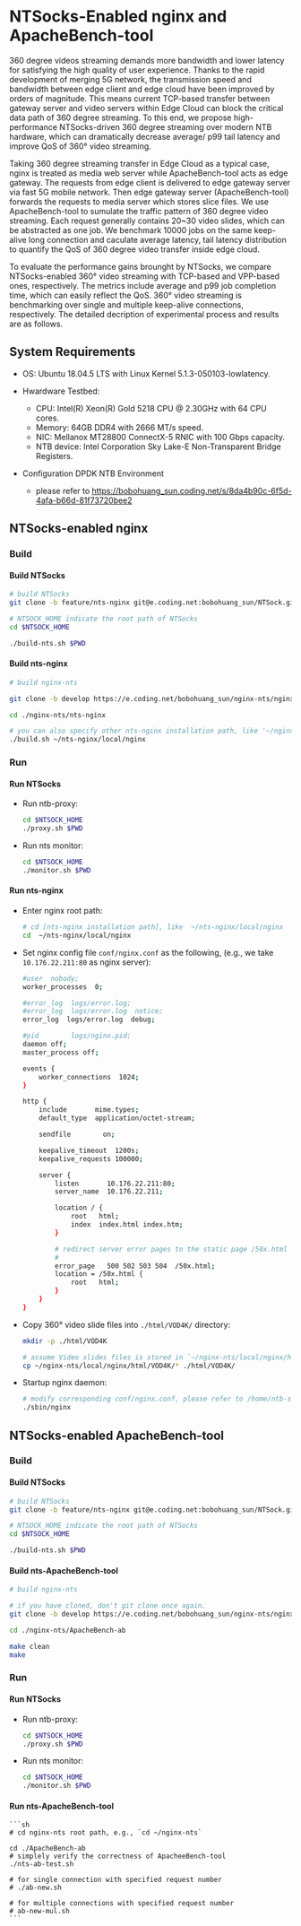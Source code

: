 
# NTSocks-Enabled nginx and ApacheBench-tool

360 degree videos streaming demands more bandwidth and lower latency for satisfying the high quality of user experience. Thanks to the rapid development of merging 5G network, the transmission speed and bandwidth between edge client and edge cloud have been improved by orders of magnitude. This means current TCP-based transfer between gateway server and video servers within Edge Cloud can block the critical data path of 360 degree streaming. To this end, we propose high-performance NTSocks-driven 360 degree streaming over modern NTB hardware, which can dramatically decrease average/ p99 tail latency and improve QoS of 360° video streaming.

Taking 360 degree streaming transfer in Edge Cloud as a typical case, nginx is treated as media web server while ApacheBench-tool acts as edge gateway. The requests from edge client is delivered to edge gateway server via fast 5G mobile network. Then edge gateway server (ApacheBench-tool) forwards the requests to media server which stores slice files. We use ApacheBench-tool to sumulate the traffic pattern of 360 degree video streaming. Each request generally contains 20~30 video slides, which can be abstracted as one job. We benchmark 10000 jobs on the same keep-alive long connection and caculate average latency, tail latency distribution to quantify the QoS of 360 degree video transfer inside edge cloud.


To evaluate the performance gains brounght by NTSocks, we compare NTSocks-enabled 360° video streaming with TCP-based and VPP-based ones, respectively. The metrics include average and p99 job completion time, which can easily reflect the QoS. 360° video streaming is benchmarking over single and multiple keep-alive connections, respectively. The detailed decription of experimental process and results are as follows.


## System Requirements

- OS: Ubuntu 18.04.5 LTS with Linux Kernel 5.1.3-050103-lowlatency.

- Hwardware Testbed:
    - CPU: Intel(R) Xeon(R) Gold 5218 CPU @ 2.30GHz with 64 CPU cores.
    - Memory: 64GB DDR4 with 2666 MT/s speed.
    - NIC: Mellanox MT28800 ConnectX-5 RNIC with 100 Gbps capacity.
    - NTB device: Intel Corporation Sky Lake-E Non-Transparent Bridge Registers.

- Configuration DPDK NTB Environment
    - please refer to https://bobohuang_sun.coding.net/s/8da4b90c-6f5d-4afa-b66d-81f73720bee2


## NTSocks-enabled nginx

### Build

#### Build NTSocks

```sh
# build NTSocks
git clone -b feature/nts-nginx git@e.coding.net:bobohuang_sun/NTSock.git

# NTSOCK_HOME indicate the root path of NTSocks
cd $NTSOCK_HOME

./build-nts.sh $PWD
```

#### Build nts-nginx

```sh
# build nginx-nts

git clone -b develop https://e.coding.net/bobohuang_sun/nginx-nts/nginx-nts.git

cd ./nginx-nts/nts-nginx

# you can also specify other nts-nginx installation path, like '~/nginx'
./build.sh ~/nts-nginx/local/nginx
```


### Run

#### Run NTSocks

- Run ntb-proxy:
    ```sh
    cd $NTSOCK_HOME
    ./proxy.sh $PWD
    ```

- Run nts monitor:
    ```sh
    cd $NTSOCK_HOME
    ./monitor.sh $PWD
    ```


#### Run nts-nginx

- Enter nginx root path: 
    ```sh
    # cd [nts-nginx installation path], like  ~/nts-nginx/local/nginx
    cd  ~/nts-nginx/local/nginx
    ```

- Set nginx config file `conf/nginx.conf` as the following, (e.g., we take `10.176.22.211:80` as nginx server):

    ```sh
    #user  nobody;
    worker_processes  0;

    #error_log  logs/error.log;
    #error_log  logs/error.log  notice;
    error_log  logs/error.log  debug;

    #pid        logs/nginx.pid;
    daemon off;
    master_process off;

    events {
        worker_connections  1024;
    }

    http {
        include       mime.types;
        default_type  application/octet-stream;

        sendfile        on;

        keepalive_timeout  1200s;
        keepalive_requests 100000;

        server {
            listen       10.176.22.211:80;
            server_name  10.176.22.211;

            location / {
                root   html;
                index  index.html index.htm;
            }

            # redirect server error pages to the static page /50x.html
            #
            error_page   500 502 503 504  /50x.html;
            location = /50x.html {
                root   html;
            }
        }
    }
    ```

- Copy 360° video slide files into `./html/VOD4K/` directory:
    ```sh
    mkdir -p ./html/VOD4K

    # assume Video slides files is stored in `~/nginx-nts/local/nginx/html/VOD4K`
    cp ~/nginx-nts/local/nginx/html/VOD4K/* ./html/VOD4K/
    ```

- Startup nginx daemon:

    ```sh
    # modify corresponding conf/nginx.conf, please refer to /home/ntb-server2/nginx-nts/local/nginx/conf/nginx.conf
    ./sbin/nginx
    ```


## NTSocks-enabled ApacheBench-tool

### Build

#### Build NTSocks

```sh
# build NTSocks
git clone -b feature/nts-nginx git@e.coding.net:bobohuang_sun/NTSock.git

# NTSOCK_HOME indicate the root path of NTSocks
cd $NTSOCK_HOME

./build-nts.sh $PWD
```

#### Build nts-ApacheBench-tool

```sh
# build nginx-nts

# if you have cloned, don't git clone once again.
git clone -b develop https://e.coding.net/bobohuang_sun/nginx-nts/nginx-nts.git

cd ./nginx-nts/ApacheBench-ab

make clean
make
```


### Run 

#### Run NTSocks

- Run ntb-proxy:
    ```sh
    cd $NTSOCK_HOME
    ./proxy.sh $PWD
    ```

- Run nts monitor:
    ```sh
    cd $NTSOCK_HOME
    ./monitor.sh $PWD
    ```


#### Run nts-ApacheBench-tool

    ```sh
    # cd nginx-nts root path, e.g., `cd ~/nginx-nts`

    cd ./ApacheBench-ab
    # simplely verify the correctness of ApacheeBench-tool
    ./nts-ab-test.sh

    # for single connection with specified request number
    # ./ab-new.sh

    # for multiple connections with specified request number 
    # ab-new-mul.sh
    ```
